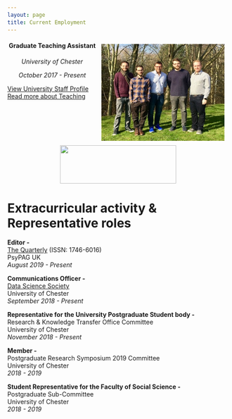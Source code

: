 ```yaml
---
layout: page
title: Current Employment
---
```

<p align="center"><img style="float: right; border-width: 20px; margin: 10px;" src="/assets/img/gtas 2018.jpg" alt="Graduate Teaching Assistants 2018" width="280" height="220" /></p>
<h4 align="center">Graduate Teaching Assistant</h4>
<p align="center"><em>University of Chester</em></p>
<p align="center"><em>October 2017 - Present</em></p>

[View University Staff Profile](https://www1.chester.ac.uk/departments/psychology/staff/brad-kennedy)  
[Read more about Teaching](/teaching)  

<a title="Click to view Staff Profile" href="https://www1.chester.ac.uk/departments/psychology/staff/brad-kennedy" target="_blank" rel="noopener"><img style="display: block; margin-left: auto; margin-right: auto;" src="https://b-kennedy0.github.io/assets/img/UOC-Logo_2010.jpg" width="264" height="87" /></a>

# Extracurricular activity & Representative roles

**Editor -**  
[The Quarterly](https://www.bps.org.uk/publications/psypag-quarterly) (ISSN: 1746-6016)  
PsyPAG UK  
_August 2019 - Present_  

**Communications Officer -**  
[Data Science Society](https://www.chestersu.com/activities/societies/society/11037/)  
University of Chester  
_September 2018 - Present_  

**Representative for the University Postgraduate Student body -**  
Research & Knowledge Transfer Office Committee  
University of Chester  
_November 2018 - Present_  

**Member -**  
Postgraduate Research Symposium 2019 Committee  
University of Chester  
_2018 - 2019_  

**Student Representative for the Faculty of Social Science -**  
Postgraduate Sub-Committee  
University of Chester  
_2018 - 2019_  
